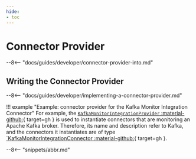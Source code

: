 ```yaml
---
hide:
- toc
---
```


<!-- SPDX-License-Identifier: CC-BY-4.0 -->
<!-- Copyright Contributors to the ODPi Egeria project. -->

# Connector Provider


--8<-- "docs/guides/developer/connector-provider-into.md"

## Writing the Connector Provider

--8<-- "docs/guides/developer/implementing-a-connector-provider.md"


!!! example "Example: connector provider for the Kafka Monitor Integration Connector"
    For example, the [`KafkaMonitorIntegrationProvider` :material-github:](https://github.com/odpi/egeria/blob/main/open-metadata-implementation/adapters/open-connectors/integration-connectors/kafka-integration-connector/src/main/java/org/odpi/openmetadata/adapters/connectors/integration/kafka/KafkaMonitorIntegrationProvider.java){ target=gh } is used to instantiate connectors that are monitoring an Apache Kafka broker. Therefore, its name and description refer to Kafka, and the connectors it instantiates are of type [`KafkaMonitorIntegrationConnector :material-github:](https://github.com/odpi/egeria/blob/main/open-metadata-implementation/adapters/open-connectors/integration-connectors/kafka-integration-connector/src/main/java/org/odpi/openmetadata/adapters/connectors/integration/kafka/KafkaMonitorIntegrationConnector.java){ target=gh }.



--8<-- "snippets/abbr.md"
